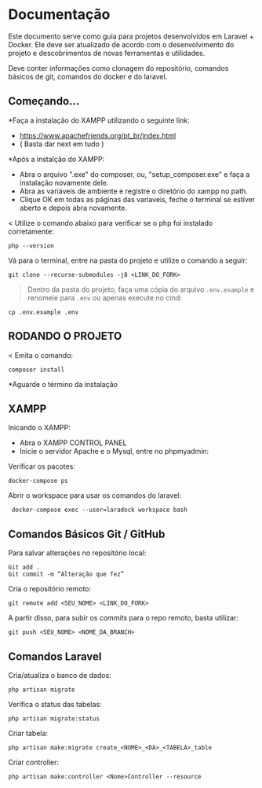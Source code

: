 # Documentação
Este documento serve como guia para projetos desenvolvidos em Laravel + Docker. Ele deve ser atualizado de acordo com o desenvolvimento do projeto e descobrimentos de novas ferramentas e utilidades. 

Deve conter informações como clonagem do repositório, comandos básicos de git, comandos do docker e do laravel.

## Começando…

*Faça a instalação do XAMPP utilizando o seguinte link: 

- https://www.apachefriends.org/pt_br/index.html
- ( Basta dar next em tudo )
  
*Após a instalção do XAMPP:

- Abra o arquivo ".exe" do composer, ou, "setup_composer.exe" e faça a instalação novamente dele.
- Abra as variáveis de ambiente e registre o diretório do xampp no path.
- Clique OK em todas as páginas das variaveis, feche o terminal se estiver aberto e depois abra novamente.

< Utilize o comando abaixo para verificar se o php foi instalado corretamente:
>

```
php --version
```

<p1> Vá para o terminal, entre na pasta do projeto e utilize o comando a seguir: </p1>

```
git clone --recurse-submodules -j8 <LINK_DO_FORK>
```

> Dentro da pasta do projeto, faça uma cópia do arquivo `.env.example` e renomeie para `.env` ou apenas execute no cmd:
> 

```
cp .env.example .env
```

## RODANDO O PROJETO
< Emita o comando: 
>

```
composer install
```
*Aguarde o término da instalação 


## XAMPP

Inicando o XAMPP: 

- Abra o XAMPP CONTROL PANEL
- Inicie o servidor Apache e o Mysql, entre no phpmyadmin:

   

Verificar os pacotes: 

```
docker-compose ps
```

Abrir o workspace para usar os comandos do laravel:

```
 docker-compose exec --user=laradock workspace bash
```

## Comandos Básicos Git / GitHub

Para salvar alterações no repositório local:

```
Git add . 
Git commit -m “Alteração que fez”
```

Cria o repositório remoto:

```
git remote add <SEU_NOME> <LINK_DO_FORK>
```

A partir disso, para subir os *commits* para o repo remoto, basta utilizar:

```
git push <SEU_NOME> <NOME_DA_BRANCH>
```

## Comandos Laravel

Cria/atualiza o banco de dados:

```
php artisan migrate
```

Verifica o status das tabelas:

```
php artisan migrate:status
```

Criar tabela:

```
php artisan make:migrate create_<NOME>_<DA>_<TABELA>_table
```

Criar controller:

```
php artisan make:controller <Nome>Controller --resource
```
